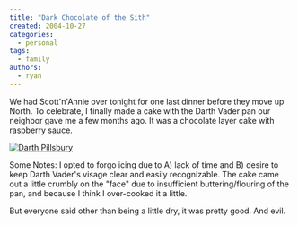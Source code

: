 ```yaml
---
title: "Dark Chocolate of the Sith"
created: 2004-10-27
categories:
  - personal
tags:
  - family
authors:
  - ryan
---
```


We had Scott'n'Annie over tonight for one last dinner before they move up North. To celebrate, I finally made a cake with the Darth Vader pan our neighbor gave me a few months ago. It was a chocolate layer cake with raspberry sauce.

[![Darth Pillsbury](/images/vader-cake-300.jpg)](http://leilani.spaceninja.com/kmorg/vader-cake-800.jpg)

Some Notes: I opted to forgo icing due to A) lack of time and B) desire to keep Darth Vader's visage clear and easily recognizable. The cake came out a little crumbly on the "face" due to insufficient buttering/flouring of the pan, and because I think I over-cooked it a little.

But everyone said other than being a little dry, it was pretty good. And evil.
